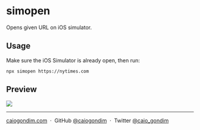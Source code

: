 # simopen

Opens given URL on iOS simulator.

## Usage

Make sure the iOS Simulator is already open, then run:

```
npx simopen https://nytimes.com
```

## Preview

<img src="https://cdn.jsdelivr.net/gh/caiogondim/simopen@master/preview.gif">

---

[caiogondim.com](https://caiogondim.com) &nbsp;&middot;&nbsp;
GitHub [@caiogondim](https://github.com/caiogondim) &nbsp;&middot;&nbsp;
Twitter [@caio_gondim](https://twitter.com/caio_gondim)
